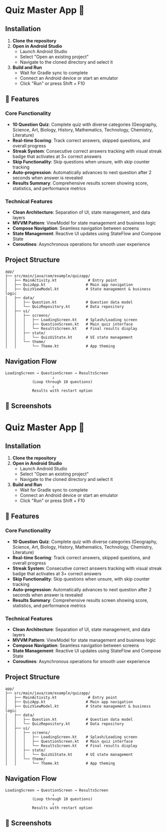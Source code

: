 # Quiz Master App 🧠

## Installation

1. **Clone the repository**
2. **Open in Android Studio**
   - Launch Android Studio
   - Select "Open an existing project"
   - Navigate to the cloned directory and select it
3. **Build and Run**
   - Wait for Gradle sync to complete
   - Connect an Android device or start an emulator
   - Click "Run" or press Shift + F10

## 📱 Features

### Core Functionality
- **10 Question Quiz**: Complete quiz with diverse categories (Geography, Science, Art, Biology, History, Mathematics, Technology, Chemistry, Literature)
- **Real-time Scoring**: Track correct answers, skipped questions, and overall progress
- **Streak System**: Consecutive correct answers tracking with visual streak badge that activates at 3+ correct answers
- **Skip Functionality**: Skip questions when unsure, with skip counter tracking
- **Auto-progression**: Automatically advances to next question after 2 seconds when answer is revealed
- **Results Summary**: Comprehensive results screen showing score, statistics, and performance metrics

### Technical Features
- **Clean Architecture**: Separation of UI, state management, and data layers
- **MVVM Pattern**: ViewModel for state management and business logic
- **Compose Navigation**: Seamless navigation between screens
- **State Management**: Reactive UI updates using StateFlow and Compose State
- **Coroutines**: Asynchronous operations for smooth user experience

## Project Structure

```
app/
├── src/main/java/com/example/quizapp/
│   ├── MainActivity.kt              # Entry point
│   ├── QuizApp.kt                  # Main app navigation
│   ├── QuizViewModel.kt            # State management & business logic
│   ├── data/
│   │   ├── Question.kt             # Question data model
│   │   └── QuizRepository.kt       # Data repository
│   ├── ui/
│   │   ├── screens/
│   │   │   ├── LoadingScreen.kt    # Splash/Loading screen
│   │   │   ├── QuestionScreen.kt   # Main quiz interface
│   │   │   └── ResultsScreen.kt    # Final results display
│   │   ├── state/
│   │   │   └── QuizUiState.kt      # UI state management
│   │   └── theme/
│   │       └── Theme.kt            # App theming
```

## Navigation Flow

```
LoadingScreen → QuestionScreen → ResultsScreen
                     ↓
            (Loop through 10 questions)
                     ↓
            Results with restart option
```

## 📱 Screenshots
# Quiz Master App 🧠

## Installation

1. **Clone the repository**
2. **Open in Android Studio**
   - Launch Android Studio
   - Select "Open an existing project"
   - Navigate to the cloned directory and select it
3. **Build and Run**
   - Wait for Gradle sync to complete
   - Connect an Android device or start an emulator
   - Click "Run" or press Shift + F10

## 📱 Features

### Core Functionality
- **10 Question Quiz**: Complete quiz with diverse categories (Geography, Science, Art, Biology, History, Mathematics, Technology, Chemistry, Literature)
- **Real-time Scoring**: Track correct answers, skipped questions, and overall progress
- **Streak System**: Consecutive correct answers tracking with visual streak badge that activates at 3+ correct answers
- **Skip Functionality**: Skip questions when unsure, with skip counter tracking
- **Auto-progression**: Automatically advances to next question after 2 seconds when answer is revealed
- **Results Summary**: Comprehensive results screen showing score, statistics, and performance metrics

### Technical Features
- **Clean Architecture**: Separation of UI, state management, and data layers
- **MVVM Pattern**: ViewModel for state management and business logic
- **Compose Navigation**: Seamless navigation between screens
- **State Management**: Reactive UI updates using StateFlow and Compose State
- **Coroutines**: Asynchronous operations for smooth user experience

## Project Structure

```
app/
├── src/main/java/com/example/quizapp/
│   ├── MainActivity.kt              # Entry point
│   ├── QuizApp.kt                  # Main app navigation
│   ├── QuizViewModel.kt            # State management & business logic
│   ├── data/
│   │   ├── Question.kt             # Question data model
│   │   └── QuizRepository.kt       # Data repository
│   ├── ui/
│   │   ├── screens/
│   │   │   ├── LoadingScreen.kt    # Splash/Loading screen
│   │   │   ├── QuestionScreen.kt   # Main quiz interface
│   │   │   └── ResultsScreen.kt    # Final results display
│   │   ├── state/
│   │   │   └── QuizUiState.kt      # UI state management
│   │   └── theme/
│   │       └── Theme.kt            # App theming
```

## Navigation Flow

```
LoadingScreen → QuestionScreen → ResultsScreen
                     ↓
            (Loop through 10 questions)
                     ↓
            Results with restart option
```

## 📱 Screenshots
